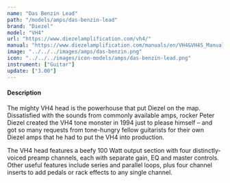 ```yaml
---
name: "Das Benzin Lead"
path: "/models/amps/das-benzin-lead"
brand: "Diezel"
model: "VH4"
url: "https://www.diezelamplification.com/vh4/"
manual: "https://www.diezelamplification.com/manuals/en/VH4&VH4S_Manual_26102016.pdf"
image: "../../../images/amps/das-benzin.png"
icon: "../../../images/icon-models/amps/das-benzin-lead.png"
instrument: ["Guitar"]
update: ["3.00"]
---
```


#### Description

The mighty VH4 head is the powerhouse that put Diezel on the map. Dissatisfied with the sounds from commonly available amps, rocker Peter Diezel created the VH4 tone monster in 1994 just to please himself – and got so many requests from tone-hungry fellow guitarists for their own Diezel amps that he had to put the VH4 into production.

The VH4 head features a beefy 100 Watt output section with four distinctly-voiced preamp channels, each with separate gain, EQ and master controls. Other useful features include series and parallel loops, plus four channel inserts to add pedals or rack effects to any single channel.
